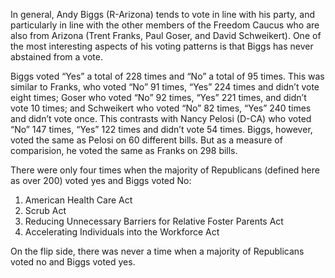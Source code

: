 In general, Andy Biggs (R-Arizona) tends to vote in line with his party, and particularly in line with the other members of the Freedom Caucus who are also from Arizona (Trent Franks, Paul Goser, and David Schweikert). One of the most interesting aspects of his voting patterns is that Biggs has never abstained from a vote.

Biggs voted “Yes” a total of 228 times and “No” a total of 95 times. This was similar to Franks, who voted “No” 91 times, “Yes” 224 times and didn’t vote eight times; Goser who voted “No” 92 times, “Yes” 221 times, and didn’t vote 10 times; and Schweikert who voted “No” 82 times, “Yes” 240 times and didn’t vote once. This contrasts with Nancy Pelosi (D-CA) who voted “No” 147 times, “Yes” 122 times and didn’t vote 54 times. Biggs, however, voted the same as Pelosi on 60 different bills. But as a measure of comparision, he voted the same as Franks on 298 bills. 

There were only four times when the majority of Republicans (defined here as over 200) voted yes and Biggs voted No: 
  1. American Health Care Act
  2. Scrub Act 
  3. Reducing Unnecessary Barriers for Relative Foster Parents Act
  4. Accelerating Individuals into the Workforce Act
  
On the flip side, there was never a time when a majority of Republicans voted no and Biggs voted yes. 
